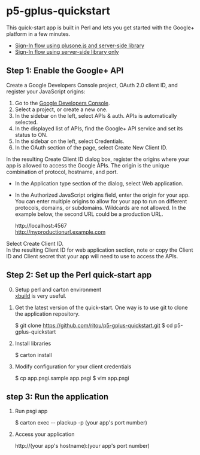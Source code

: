 # p5-gplus-quickstart

This quick-start app is built in Perl and lets you get started with the Google+ platform in a few minutes.

* [Sign-In flow using plusone.js and server-side library](https://developers.google.com/+/web/signin/server-side-flow?hl=ja#using_one-time-code_flow)
* [Sign-In flow using server-side library only](https://developers.google.com/accounts/docs/OAuth2Login?hl=ja)

## Step 1: Enable the Google+ API

Create a Google Developers Console project, OAuth 2.0 client ID, and register your JavaScript origins:

1. Go to the [Google Developers Console](https://console.developers.google.com/project).  
2. Select a project, or create a new one.  
3. In the sidebar on the left, select APIs & auth. APIs is automatically selected.  
4. In the displayed list of APIs, find the Google+ API service and set its status to ON.  
5. In the sidebar on the left, select Credentials.  
6. In the OAuth section of the page, select Create New Client ID.  

In the resulting Create Client ID dialog box, register the origins where your app is allowed to access the Google APIs. The origin is the unique combination of protocol, hostname, and port.

* In the Application type section of the dialog, select Web application.  
* In the Authorized JavaScript origins field, enter the origin for your app. You can enter multiple origins to allow for your app to run on different protocols, domains, or subdomains. Wildcards are not allowed. In the example below, the second URL could be a production URL.

    http://localhost:4567  
    http://myproductionurl.example.com


Select Create Client ID.  
In the resulting Client ID for web application section, note or copy the Client ID and Client secret that your app will need to use to access the APIs.

## Step 2: Set up the Perl quick-start app

0. Setup perl and carton environment  
[xbuild](https://github.com/tagomoris/xbuild) is very useful.
1. Get the latest version of the quick-start. One way is to use git to clone the application repository.

    $ git clone https://github.com/ritou/p5-gplus-quickstart.git
    $ cd p5-gplus-quickstart

3. Install libraries

    $ carton install

4. Modify configuration for your client credentials

    $ cp app.psgi.sample app.psgi
    $ vim app.psgi

## step 3: Run the application

1. Run psgi app

    $ carton exec -- plackup -p (your app's port number)

2. Access your application

    http://(your app's hostname):(your app's port number)


